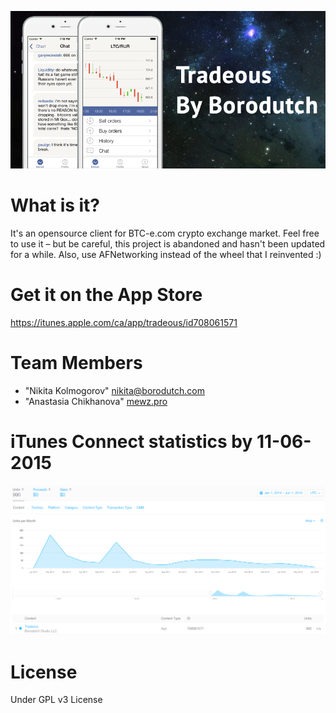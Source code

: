 ![Tradeous](https://github.com/backmeupplz/Tradeous/blob/master/Designs/github-title.png)
# What is it?
It's an opensource client for BTC-e.com crypto exchange market. Feel free to use it – but be careful, this project is abandoned and hasn't been updated for a while. Also, use AFNetworking instead of the wheel that I reinvented :)

# Get it on the App Store
https://itunes.apple.com/ca/app/tradeous/id708061571

# Team Members
* "Nikita Kolmogorov" <nikita@borodutch.com>
* "Anastasia Chikhanova" [mewz.pro](mewz.pro)

# iTunes Connect statistics by 11-06-2015
![iTunes Connect Stats](https://github.com/backmeupplz/Tradeous/blob/master/Designs/github-stats.png)

# License
Under GPL v3 License
